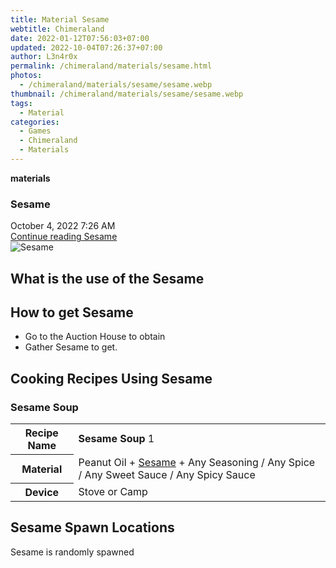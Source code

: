 ```yaml
---
title: Material Sesame
webtitle: Chimeraland
date: 2022-01-12T07:56:03+07:00
updated: 2022-10-04T07:26:37+07:00
author: L3n4r0x
permalink: /chimeraland/materials/sesame.html
photos:
  - /chimeraland/materials/sesame/sesame.webp
thumbnail: /chimeraland/materials/sesame/sesame.webp
tags:
  - Material
categories:
  - Games
  - Chimeraland
  - Materials
---
```


<section id="bootstrap-wrapper">
  <link
    rel="stylesheet"
    href="https://cdn.statically.io/gh/dimaslanjaka/Web-Manajemen/40ac3225/css/bootstrap-4.5-wrapper.css"
  />
  <div
    class="row g-0 border rounded overflow-hidden flex-md-row mb-4 shadow-sm position-relative"
  >
    <div class="col p-4 d-flex flex-column position-static">
      <strong class="d-inline-block mb-2 text-success">materials</strong>
      <h3 class="mb-0">Sesame</h3>
      <div class="mb-1 text-muted">October 4, 2022 7:26 AM</div>
      <a href="/chimeraland/materials/sesame.html" class="stretched-link d-none"
        >Continue reading Sesame</a
      >
    </div>
    <div class="col-auto d-none d-lg-block">
      <img src="/chimeraland/materials/sesame/sesame.webp" alt="Sesame" />
    </div>
  </div>
  <div class="row">
    <div class="col-lg-6 col-12 mb-2">
      <div class="card">
        <div class="card-body">
          <h2 class="card-title">What is the use of the Sesame</h2>
          <div class="card-text"><ul></ul></div>
        </div>
      </div>
    </div>
    <div class="col-lg-6 col-12 mb-2">
      <div class="card">
        <div class="card-body">
          <h2 class="card-title">How to get Sesame</h2>
          <div class="card-text">
            <ul>
              <li>Go to the Auction House to obtain</li>
              <li>Gather Sesame to get.</li>
            </ul>
          </div>
        </div>
      </div>
    </div>
    <div class="col-12 mb-2">
      <h2 id="cookable">Cooking Recipes Using Sesame</h2>
      <div id="recipe-sesame-soup">
        <h3 id="item-sesame-soup">Sesame Soup</h3>
        <div class="mb-2">
          <table class="table">
            <tr>
              <th>Recipe Name</th>
              <td><b>Sesame Soup</b> 1</td>
            </tr>
            <tr>
              <th>Material</th>
              <td>
                Peanut Oil<span> + </span
                ><a
                  class="text-decoration-none"
                  href="/chimeraland/materials/sesame.html"
                  >Sesame</a
                ><span> + </span>Any Seasoning<span> / </span>Any Spice<span>
                  / </span
                >Any Sweet Sauce<span> / </span>Any Spicy Sauce
              </td>
            </tr>
            <tr>
              <th>Device</th>
              <td>Stove or Camp</td>
            </tr>
          </table>
        </div>
      </div>
    </div>
    <div class="col-12 mb-2">
      <h2>Sesame Spawn Locations</h2>
      <p>Sesame is randomly spawned</p>
    </div>
  </div>
</section>